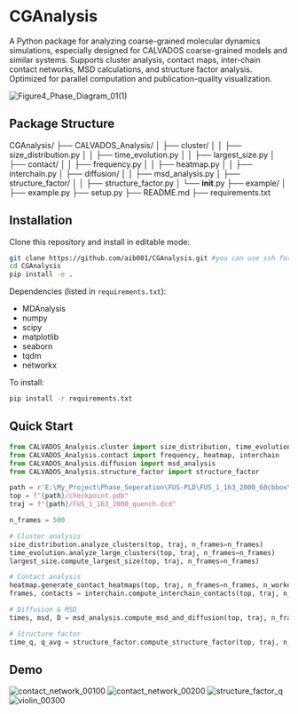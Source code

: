 # CGAnalysis

A Python package for analyzing coarse-grained molecular dynamics simulations, especially designed for CALVADOS coarse-grained models and similar systems.
Supports cluster analysis, contact maps, inter-chain contact networks, MSD calculations, and structure factor analysis.
Optimized for parallel computation and publication-quality visualization.

![Figure4_Phase_Diagram_01(1)](https://github.com/user-attachments/assets/aa764278-9d3a-4ed4-8a55-6bbb94c2a4e5)

## Package Structure

CGAnalysis/
 ├── CALVADOS_Analysis/
 │   ├── cluster/
 │   │   ├── size_distribution.py
 │   │   ├── time_evolution.py
 │   │   ├── largest_size.py
 │   ├── contact/
 │   │   ├── frequency.py
 │   │   ├── heatmap.py
 │   │   ├── interchain.py
 │   ├── diffusion/
 │   │   ├── msd_analysis.py
 │   ├── structure_factor/
 │   │   ├── structure_factor.py
 │   └── **init**.py
 ├── example/
 │   ├── example.py
 ├── setup.py
 ├── README.md
 ├── requirements.txt

## Installation

Clone this repository and install in editable mode:

````bash
git clone https://github.com/aib001/CGAnalysis.git #you can use ssh for a quicker fetch
cd CGAnalysis
pip install -e .
````

Dependencies (listed in `requirements.txt`):

- MDAnalysis
- numpy
- scipy
- matplotlib
- seaborn
- tqdm
- networkx

To install:

````bash
pip install -r requirements.txt
````

## Quick Start

```python
from CALVADOS_Analysis.cluster import size_distribution, time_evolution, largest_size
from CALVADOS_Analysis.contact import frequency, heatmap, interchain
from CALVADOS_Analysis.diffusion import msd_analysis
from CALVADOS_Analysis.structure_factor import structure_factor

path = r'E:\My_Project\Phase_Seperation\FUS-PLD\FUS_1_163_2000_60cbbox\2000_60cbbob_h350_l300\FUS_1_163_2000'
top = f"{path}/checkpoint.pdb"
traj = f"{path}/FUS_1_163_2000_quench.dcd"

n_frames = 500

# Cluster analysis
size_distribution.analyze_clusters(top, traj, n_frames=n_frames)
time_evolution.analyze_large_clusters(top, traj, n_frames=n_frames)
largest_size.compute_largest_size(top, traj, n_frames=n_frames)

# Contact analysis
heatmap.generate_contact_heatmaps(top, traj, n_frames=n_frames, n_workers=4)
frames, contacts = interchain.compute_interchain_contacts(top, traj, n_frames=n_frames, n_workers=4)

# Diffusion & MSD
times, msd, D = msd_analysis.compute_msd_and_diffusion(top, traj, n_frames=n_frames, n_workers=4)

# Structure factor
time_q, q_avg = structure_factor.compute_structure_factor(top, traj, n_frames=n_frames, n_windows=50, num_grid=32, n_workers=4)
```

## Demo
![contact_network_00100](https://github.com/user-attachments/assets/9dd4e0f6-8f2d-4e6e-84b3-6517ea2f62d9)
![contact_network_00200](https://github.com/user-attachments/assets/c45a423c-1787-4a88-8cb1-8b8565231742)
![structure_factor_q](https://github.com/user-attachments/assets/646407be-1d7f-45a3-a9f1-031e2e391573)
![violin_00300](https://github.com/user-attachments/assets/a260b71d-1066-4c0f-bea9-7890315a8ff2)


